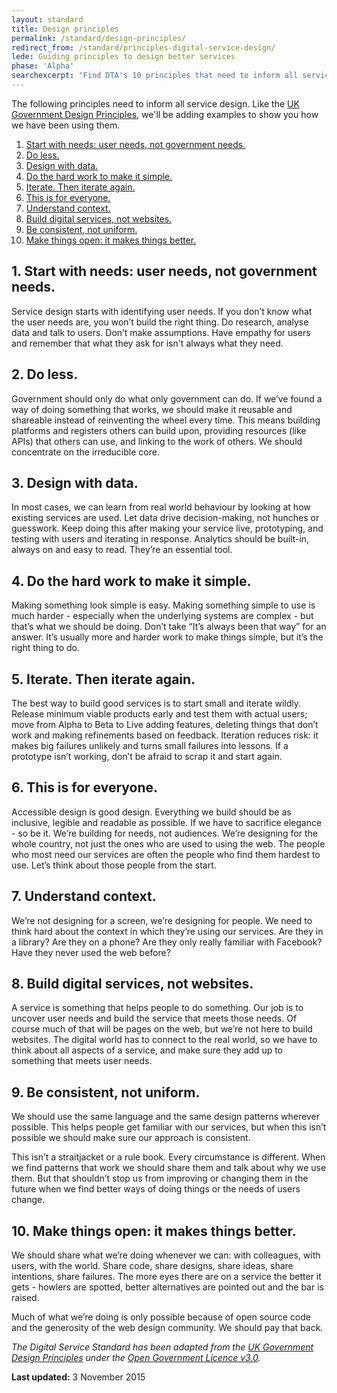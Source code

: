 ```yaml
---
layout: standard
title: Design principles
permalink: /standard/design-principles/
redirect_from: /standard/principles-digital-service-design/
lede: Guiding principles to design better services
phase: 'Alpha'
searchexcerpt: "Find DTA's 10 principles that need to inform all service design. Like the UK Government Design Principles, we’ll be adding examples to show you how we have been using them."
---
```

The following principles need to inform all service design. Like the [UK Government Design Principles](https://www.gov.uk/design-principles), we'll be adding examples to show you how we have been using them.

1. [Start with needs: user needs, not government needs.](#start-with-needs-user-needs-not-government-needs)
2. [Do less.](#do-less)
3. [Design with data.](#design-with-data)
4. [Do the hard work to make it simple.](#do-the-hard-work-to-make-it-simple)
5. [Iterate. Then iterate again.](#iterate-then-iterate-again)
6. [This is for everyone.](#this-is-for-everyone)
7. [Understand context.](#understand-context)
8. [Build digital services, not websites.](#build-digital-services-not-websites)
9. [Be consistent, not uniform.](#be-consistent-not-uniform)
10. [Make things open: it makes things better.](#make-things-open-it-makes-things-better)

## 1. Start with needs: user needs, not government needs.
Service design starts with identifying user needs. If you don’t know what the user needs are, you won’t build the right thing. Do research, analyse data and talk to users. Don’t make assumptions. Have empathy for users and remember that what they ask for isn't always what they need.

## 2. Do less.
Government should only do what only government can do. If we’ve found a way of doing something that works, we should make it reusable and shareable instead of reinventing the wheel every time. This means building platforms and registers others can build upon, providing resources (like APIs) that others can use, and linking to the work of others. We should concentrate on the irreducible core.

## 3. Design with data.
In most cases, we can learn from real world behaviour by looking at how existing services are used. Let data drive decision-making, not hunches or guesswork. Keep doing this after making your service live, prototyping, and testing with users and iterating in response. Analytics should be built-in, always on and easy to read. They’re an essential tool.

## 4. Do the hard work to make it simple.
Making something look simple is easy. Making something simple to use is much harder - especially when the underlying systems are complex - but that’s what we should be doing. Don’t take “It’s always been that way” for an answer. It’s usually more and harder work to make things simple, but it’s the right thing to do.

## 5. Iterate. Then iterate again.
The best way to build good services is to start small and iterate wildly. Release minimum viable products early and test them with actual users; move from Alpha to Beta to Live adding features, deleting things that don’t work and making refinements based on feedback. Iteration reduces risk: it makes big failures unlikely and turns small failures into lessons. If a prototype isn’t working, don’t be afraid to scrap it and start again.

## 6. This is for everyone.
Accessible design is good design. Everything we build should be as inclusive, legible and readable as possible. If we have to sacrifice elegance - so be it. We’re building for needs, not audiences. We’re designing for the whole country, not just the ones who are used to using the web. The people who most need our services are often the people who find them hardest to use. Let’s think about those people from the start.

## 7. Understand context.
We’re not designing for a screen, we’re designing for people. We need to think hard about the context in which they’re using our services. Are they in a library? Are they on a phone? Are they only really familiar with Facebook? Have they never used the web before?

## 8. Build digital services, not websites.
A service is something that helps people to do something. Our job is to uncover user needs and build the service that meets those needs. Of course much of that will be pages on the web, but we’re not here to build websites. The digital world has to connect to the real world, so we have to think about all aspects of a service, and make sure they add up to something that meets user needs.

## 9. Be consistent, not uniform.
We should use the same language and the same design patterns wherever possible. This helps people get familiar with our services, but when this isn’t possible we should make sure our approach is consistent.

This isn’t a straitjacket or a rule book. Every circumstance is different. When we find patterns that work we should share them and talk about why we use them. But that shouldn’t stop us from improving or changing them in the future when we find better ways of doing things or the needs of users change.

## 10. Make things open: it makes things better.
We should share what we’re doing whenever we can: with colleagues, with users, with the world. Share code, share designs, share ideas, share intentions, share failures. The more eyes there are on a service the better it gets - howlers are spotted, better alternatives are pointed out and the bar is raised.

Much of what we’re doing is only possible because of open source code and the generosity of the web design community. We should pay that back.

*The Digital Service Standard has been adapted from the [UK Government Design Principles](https://www.gov.uk/design-principles) under the [Open Government Licence v3.0](https://www.nationalarchives.gov.uk/doc/open-government-licence/version/3/).*

**Last updated:** 3 November 2015
